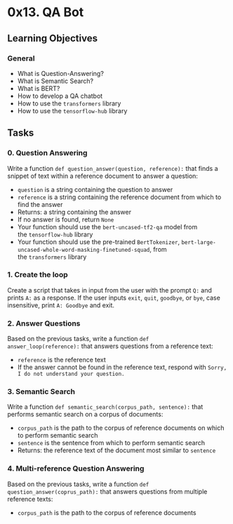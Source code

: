 0x13. QA Bot
============

Learning Objectives
-------------------

### General

-   What is Question-Answering?
-   What is Semantic Search?
-   What is BERT?
-   How to develop a QA chatbot
-   How to use the `transformers` library
-   How to use the `tensorflow-hub` library

Tasks
-----

### 0\. Question Answering

Write a function `def question_answer(question, reference):` that finds a snippet of text within a reference document to answer a question:

-   `question` is a string containing the question to answer
-   `reference` is a string containing the reference document from which to find the answer
-   Returns: a string containing the answer
-   If no answer is found, return `None`
-   Your function should use the `bert-uncased-tf2-qa` model from the `tensorflow-hub` library
-   Your function should use the pre-trained `BertTokenizer`, `bert-large-uncased-whole-word-masking-finetuned-squad`, from the `transformers` library

### 1\. Create the loop

Create a script that takes in input from the user with the prompt `Q:` and prints `A:` as a response. If the user inputs `exit`, `quit`, `goodbye`, or `bye`, case insensitive, print `A: Goodbye` and exit.

### 2\. Answer Questions

Based on the previous tasks, write a function `def answer_loop(reference):` that answers questions from a reference text:

-   `reference` is the reference text
-   If the answer cannot be found in the reference text, respond with `Sorry, I do not understand your question.`

### 3\. Semantic Search

Write a function `def semantic_search(corpus_path, sentence):` that performs semantic search on a corpus of documents:

-   `corpus_path` is the path to the corpus of reference documents on which to perform semantic search
-   `sentence` is the sentence from which to perform semantic search
-   Returns: the reference text of the document most similar to `sentence`

### 4\. Multi-reference Question Answering

Based on the previous tasks, write a function `def question_answer(coprus_path):` that answers questions from multiple reference texts:

-   `corpus_path` is the path to the corpus of reference documents
